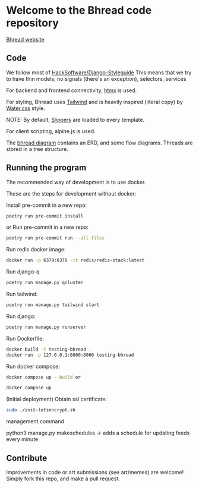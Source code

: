# Welcome to the Bhread code repository

[Bhread website](https://bhread.com)

## Code

We follow most of [HackSoftware/Django-Styleguide](https://github.com/HackSoftware/Django-Styleguide)
This means that we try to have thin models, no signals (there's an exception), selectors, services

For backend and frontend connectivity, [htmx](https://htmx.org) is used.

For styling, Bhread uses [Tailwind]() and is heavily inspired (literal copy) by
[Water.css](https://watercss.kognise.dev/) style.

NOTE: By default, [Slippers]() are loaded to every template.

For client scripting, alpine.js is used.

The [bhread diagram](./bhread.drawio) contains an ERD, and some flow diagrams.
Threads are stored in a tree structure.

## Running the program

The recommended way of development is to use docker.

These are the steps for development without docker:

Install pre-commit in a new repo:

```sh
poetry run pre-commit install
```
or Run pre-commit in a new repo:
```sh
poetry run pre-commit run --all-files
```

Run redis docker image:

```sh
docker run -p 6379:6379 -it redis/redis-stack:latest
```

Run django-q
```sh
poetry run manage.py qcluster
```

Run tailwind:
```sh
poetry run manage.py tailwind start
```

Run django:
```sh
poetry run manage.py runserver
```

Run Dockerfile:
```sh
docker build -t testing-bhread .
docker run -p 127.0.0.1:8000:8000 testing-bhread
```

Run docker compose:
```sh
docker compose up --build or
```
```sh
docker compose up
```

(Initial deployment)
Obtain ssl certificate:

```sh
sudo ./init-letsencrypt.sh
```


management command

python3 manage.py makeschedules -> adds a schedule for updating feeds every minute

## Contribute

Improvements in code or art submissions (see art/memes) are welcome!
Simply fork this repo, and make a pull request.
